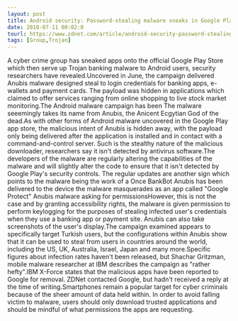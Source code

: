```yaml
---
layout: post
title: Android security: Password-stealing malware sneaks in Google Play store in bogus apps
date: 2018-07-11 00:02:0
tourl: https://www.zdnet.com/article/android-security-password-stealing-trojan-malware-sneaks-in-google-play-store-in-bogus-apps/
tags: [Group,Trojan]
---
```

A cyber crime group has sneaked apps onto the official Google Play Store which then serve up Trojan banking malware to Android users, security researchers have revealed.Uncovered in June, the campaign delivered Anubis malware designed steal to login credentials for banking apps, e-wallets and payment cards. The payload was hidden in applications which claimed to offer services ranging from online shopping to live stock market monitoring.The Android malware campaign has been The malware seeemingly takes its name from Anubis, the Anicent Ecgytian God of the dead.As with other forms of Android malware uncovered in the Google Play app store, the malicious intent of Anubis is hidden away, with the payload only being delivered after the application is installed and in contact with a command-and-control server. Such is the stealthy nature of the malicious downloader, researchers say it isn't detected by antivirus software.The developers of the malware are regularly altering the capabilities of the malware and will slightly alter the code to ensure that it isn't detected by Google Play's security controls. The regular updates are another sign which points to the malware being the work of a Once BankBot Anubis has been delivered to the device the malware masquerades as an app called "Google Protect" Anubis malware asking for permissionsHowever, this is not the case and by granting accessibility rights, the malware is given permission to perform keylogging for the purposes of stealing infected user's credentials when they use a banking app or payment site. Anubis can also take screenshots of the user's display.The campaign examined appears to specifically target Turkish users, but the configurations within Anubis show that it can be used to steal from users in countries around the world, including the US, UK, Australia, Israel, Japan and many more.Specific figures about infection rates haven't been released, but Shachar Gritzman, mobile malware researcher at IBM describes the campaign as "rather hefty".IBM X-Force states that the malicious apps have been reported to Google for removal. ZDNet contacted Google, but hadn't received a reply at the time of writing.Smartphones remain a popular target for cyber criminals because of the sheer amount of data held within. In order to avoid falling victim to malware, users should only download trusted applications and should be mindful of what permissions the apps are requesting.